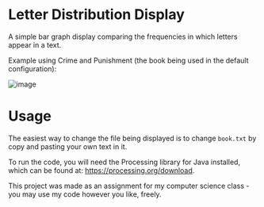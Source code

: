 # Letter Distribution Display

A simple bar graph display comparing the frequencies in which letters appear in a text.

Example using Crime and Punishment (the book being used in the default configuration):

![image](https://user-images.githubusercontent.com/72321241/150697737-ff9ca829-e853-4711-abad-fd621df9642f.png)

# Usage

The easiest way to change the file being displayed is to change `book.txt` by copy and pasting your own text in it.

To run the code, you will need the Processing library for Java installed, which can be found at: https://processing.org/download.

This project was made as an assignment for my computer science class - you may use my code however you like, freely.
